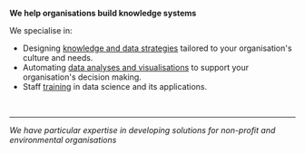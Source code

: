 **We help organisations build knowledge systems**

We specialise in:
- Designing [knowledge and data strategies](knowledge.md) tailored to your organisation's culture and needs.
- Automating [data analyses and visualisations](analysis_visualisation.md) to support your organisation's decision making.
- Staff [training](training.md) in data science and its applications.

<br/>

----

*We have particular expertise in developing solutions for non-profit and environmental organisations*





